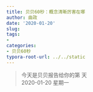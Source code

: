 ```yaml
---
title: 贝贝60秒：概念清晰厉害在哪
author: 曲政
date: '2020-01-20'
slug: 
tags:
- 
categories:
- 贝贝60秒
typora-root-url: ../../static
---
```

> 今天是贝贝报告给你的第  天   
> 2020-01-20 星期一 